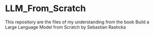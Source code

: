 # LLM_From_Scratch
This repository are the files of my understanding from the book Build a Large Language Model from Scratch by Sebastian Rashcka
